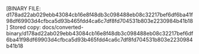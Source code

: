 [BINARY FILE: d178ad22ab029ebb43084cb16e8f48db3c098488eb08c32217bef6df6ba41f98df69903d4cfbca5d93b465fdd4ca6c7df8fd704531b803e2230984b41b18]
Stored copy: docs/converted-binary/d178ad22ab029ebb43084cb16e8f48db3c098488eb08c32217bef6df6ba41f98df69903d4cfbca5d93b465fdd4ca6c7df8fd704531b803e2230984b41b18

